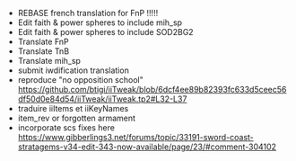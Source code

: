 
- REBASE french translation for FnP !!!!!
- Edit faith & power spheres to include mih_sp
- Edit faith & power spheres to include SOD2BG2
- Translate FnP
- Translate TnB
- Translate mih_sp
- submit iwdification translation
- reproduce "no opposition school"  https://github.com/btigi/iiTweak/blob/6dcf4ee89b82393fc633d5ceec56df50d0e84d54/iiTweak/iiTweak.tp2#L32-L37
- traduire iiItems et iiKeyNames
- item_rev or forgotten armament 
- incorporate scs fixes here https://www.gibberlings3.net/forums/topic/33191-sword-coast-stratagems-v34-edit-343-now-available/page/23/#comment-304102
